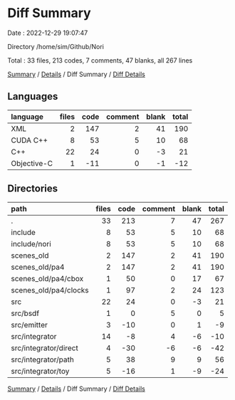 # Diff Summary

Date : 2022-12-29 19:07:47

Directory /home/sim/Github/Nori

Total : 33 files,  213 codes, 7 comments, 47 blanks, all 267 lines

[Summary](results.md) / [Details](details.md) / Diff Summary / [Diff Details](diff-details.md)

## Languages
| language | files | code | comment | blank | total |
| :--- | ---: | ---: | ---: | ---: | ---: |
| XML | 2 | 147 | 2 | 41 | 190 |
| CUDA C++ | 8 | 53 | 5 | 10 | 68 |
| C++ | 22 | 24 | 0 | -3 | 21 |
| Objective-C | 1 | -11 | 0 | -1 | -12 |

## Directories
| path | files | code | comment | blank | total |
| :--- | ---: | ---: | ---: | ---: | ---: |
| . | 33 | 213 | 7 | 47 | 267 |
| include | 8 | 53 | 5 | 10 | 68 |
| include/nori | 8 | 53 | 5 | 10 | 68 |
| scenes_old | 2 | 147 | 2 | 41 | 190 |
| scenes_old/pa4 | 2 | 147 | 2 | 41 | 190 |
| scenes_old/pa4/cbox | 1 | 50 | 0 | 17 | 67 |
| scenes_old/pa4/clocks | 1 | 97 | 2 | 24 | 123 |
| src | 22 | 24 | 0 | -3 | 21 |
| src/bsdf | 1 | 0 | 5 | 0 | 5 |
| src/emitter | 3 | -10 | 0 | 1 | -9 |
| src/integrator | 14 | -8 | 4 | -6 | -10 |
| src/integrator/direct | 4 | -30 | -6 | -6 | -42 |
| src/integrator/path | 5 | 38 | 9 | 9 | 56 |
| src/integrator/toy | 5 | -16 | 1 | -9 | -24 |

[Summary](results.md) / [Details](details.md) / Diff Summary / [Diff Details](diff-details.md)